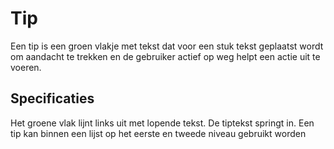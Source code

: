 # Tip

Een tip is een groen vlakje met tekst dat voor een stuk tekst geplaatst wordt om aandacht te trekken en de gebruiker actief op weg helpt een actie uit te voeren.

## Specificaties

Het groene vlak lijnt links uit met lopende tekst. De tiptekst springt in. Een tip kan binnen een lijst op het eerste en tweede niveau gebruikt worden
